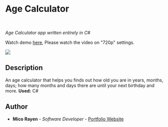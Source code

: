 # Age Calculator

<br>

_Age Calculator app written entirely in C#_

Watch demo [here](https://www.youtube.com/watch?v=6N4KFllLkKs), Please watch the video on "720p" settings.

<image src="https://user-images.githubusercontent.com/43229181/147377946-30451e0b-a0dc-4fe4-914d-07c6b537f83f.png">

## Description

An age calculator that helps you finds out how old you are in years, months, days; how many months and days there are until your next birthday and more. **Used:** C#

## Author

* **Mico Rayen** - *Software Developer* - [Portfolio Website](https://micorayen.github.io)